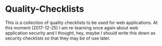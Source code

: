 # Quality-Checklists

This is a collection of quality checklists to be used for web applications.
At this moment (2017-12-25) I am re-learning once again about web application security and I thought, hey, maybe I should write this down as security checklists so that they may be of use later.


